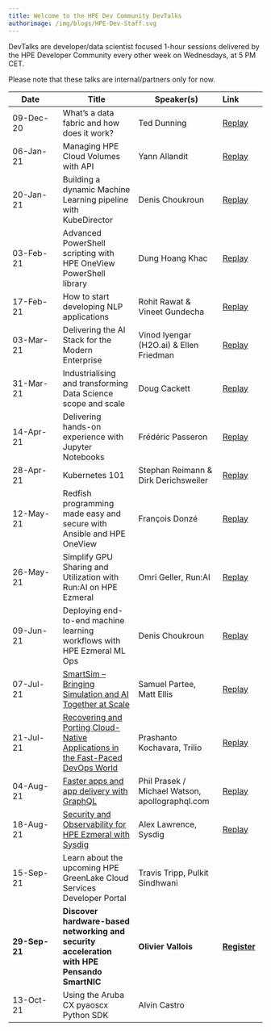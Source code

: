 ```yaml
---
title: Welcome to the HPE Dev Community DevTalks
authorimage: /img/blogs/HPE-Dev-Staff.svg
---
```

DevTalks are developer/data scientist focused 1-hour sessions delivered by the HPE Developer Community
 every other week on Wednesdays, at 5 PM CET. 

Please note that these talks are internal/partners only for now.

| &nbsp;&nbsp;&nbsp;&nbsp;Date&nbsp;&nbsp;&nbsp;&nbsp;&nbsp;&nbsp;&nbsp; | Title                                                                                                                                                                                        | Speaker(s)                                      | Link&nbsp;&nbsp;&nbsp;&nbsp;&nbsp;&nbsp;&nbsp;&nbsp;&nbsp;                                |
| ---------------------------------------------------------------------- | -------------------------------------------------------------------------------------------------------------------------------------------------------------------------------------------- | ----------------------------------------------- | ----------------------------------------------------------------------------------------- |
| 09-Dec-20                                                              | What’s a data fabric and how does it work?                                                                                                                                                   | Ted Dunning                                     | [Replay](https://vimeo.com/489790992/47e806f228)                                          |
| 06-Jan-21                                                              | Managing HPE Cloud Volumes with API                                                                                                                                                          | Yann Allandit                                   | [Replay](https://vimeo.com/498286520/1a5f5f742a)                                          |
| 20-Jan-21                                                              | Building a dynamic Machine Learning pipeline with KubeDirector                                                                                                                               | Denis Choukroun                                 | [Replay](https://vimeo.com/503611948/9f1da1c349)                                          |
| 03-Feb-21                                                              | Advanced PowerShell scripting with HPE OneView PowerShell library                                                                                                                            | Dung Hoang Khac                                 | [Replay](https://vimeo.com/508802530)                                                     |
| 17-Feb-21                                                              | How to start developing NLP applications                                                                                                                                                     | Rohit Rawat & Vineet Gundecha                   | [Replay](https://vimeo.com/514054456/fc11ffd8cf)                                          |
| 03-Mar-21                                                              | Delivering the AI Stack for the Modern Enterprise                                                                                                                                            | Vinod Iyengar (H2O.ai) &  Ellen Friedman        | [Replay](https://vimeo.com/520629079/56fecc72f8)                                          |
| 31-Mar-21                                                              | Industrialising and transforming Data Science scope and scale                                                                                                                                | Doug Cackett                                    | [Replay](https://vimeo.com/532641045/d498467501)                                          |
| 14-Apr-21                                                              | Delivering hands-on experience with Jupyter Notebooks                                                                                                                                        | Frédéric Passeron                               | [Replay](https://vimeo.com/538827953/40387677ef)                                          |
| 28-Apr-21                                                              | Kubernetes 101                                                                                                                                                                               | Stephan Reimann & Dirk Derichsweiler            | [Replay](https://vimeo.com/545011185/c1743960d0)                                          |
| 12-May-21                                                              | Redfish programming made easy and secure with Ansible and HPE OneView                                                                                                                        | François Donzé                                  | [Replay](https://vimeo.com/551601359/637575f495)                                          |
| 26-May-21                                                              | Simplify GPU Sharing and Utilization with Run:AI on HPE Ezmeral                                                                                                                              | Omri Geller, Run:AI                             | [Replay](https://vimeo.com/557113873/5f3a04fc1e)                                          |
| 09-Jun-21                                                              | Deploying end-to-end machine learning workflows​ with HPE Ezmeral ML Ops                                                                                                                     | Denis Choukroun                                 | [Replay](https://vimeo.com/562745492/d1f03aa406)                                          |
| 07-Jul-21                                                              | [SmartSim – Bringing Simulation and AI Together at Scale](https://hpe-developer-portal.s3.amazonaws.com/uploads/media/2021/7/DevTalk-SmartSim-jul-7-2021.pdf)                                | Samuel Partee, Matt Ellis                       | [Replay](https://vimeo.com/manage/videos/573904060)                                       |
| 21-Jul-21                                                              | [Recovering and Porting Cloud-Native Applications in the Fast-Paced DevOps World](https://hpe-developer-portal.s3.amazonaws.com/uploads/media/2021/7/DevTalk32-TrilioVault-21-july-2021.pdf) | Prashanto Kochavara, Trilio                     | [Replay](https://youtu.be/wVnDk-JMMwI)                                                    |
| 04-Aug-21                                                              | [Faster apps and app delivery with GraphQL](https://hpe-developer-portal.s3.amazonaws.com/uploads/media/2021/8/DevTalk33-Faster-apps-and-app-delivery-with-GraphQL.pdf)                      | Phil Prasek / Michael Watson, apollographql.com | [Replay](https://youtu.be/koIPQUK-i6E)                                                    |
| 18-Aug-21                                                              | [Security and Observability for HPE Ezmeral with Sysdig](https://hpe-developer-portal.s3.amazonaws.com/uploads/media/2021/8/Sysdig-and-HPE-final.pdf)                                        | Alex Lawrence, Sysdig​                          | [Replay](https://youtu.be/nMvrgeQRkEw)                                                    |
| 15-Sep-21                                                         | Learn about the upcoming HPE GreenLake Cloud Services Developer Portal                                                                                                                   | Travis Tripp, Pulkit Sindhwani              | |
| **29-Sep-21**                                                              | **Discover hardware-based networking and security acceleration with HPE Pensando SmartNIC**                                                                                                      | **Olivier Vallois**                                 | **[Register](https://hpe.zoom.us/meeting/register/tJUqf-yrpzguHdzE9uI6WcilG30jRNga9qzv)**     |
| 13-Oct-21                                                              | Using the Aruba CX pyaoscx Python SDK                                                                                                                                                        | Alvin Castro                                    |                                                                                           |